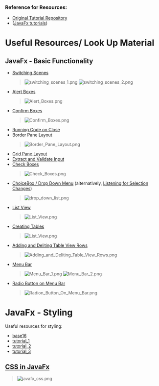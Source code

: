 ### Reference for Resources:
- [Original Tutorial Repository](https://github.com/buckyroberts/Source-Code-from-Tutorials/tree/master/JavaFx)
- ([JavaFx tutorials](https://www.youtube.com/watch?v=FLkOX4Eez6o&list=PL6gx4Cwl9DGBzfXLWLSYVy8EbTdpGbUIG))
# Useful Resources/ Look Up Material
## JavaFx - Basic Functionality
- [Switching Scenes](./JavaFx/004_switchingScenes/Main.java)
  > ![switching_scenes_1.png](./img/switching_scenes_1.png)
  > ![switching_scenes_2.png](./img/switching_scenes_2.png)
- [Alert Boxes](./JavaFx/005_creatingAlertBoxes)
  > ![Alert_Boxes.png](./img/Alert_Boxes.png)
- [Confirm Boxes](./JavaFx/006_communicatingBetweenWindows)
  > ![Confirm_Boxes.png](./img/Confirm_Boxes.png)
- [Running Code on Close](https://youtu.be/ZuHcl5MmRck)
- Border Pane Layout
  > ![Border_Pane_Layout.png](./img/Border_Pane_Layout.png)
- [Grid Pane Layout](./JavaFx/009_gridPane)
- [Extract and Validate Input](./JavaFx/010_extractAndValidateInput)
- [Check Boxes](./JavaFx/011_checkBoxes)
  > ![Check_Boxes.png](./img/Check_Boxes.png)
- [ChoiceBox / Drop Down Menu](./JavaFx/012_choiceBoxDropDownList) (alternatively, [Listening for Selection Changes](./JavaFx/013_comboBox))
  > ![drop_down_list.png](./img/drop_down_list.png)
- [List View](./JavaFx/015_listViews)
  > ![List_View.png](./img/List_View.png)
- [Creating Tables](./JavaFx/018_tableView)
  > ![List_View.png](./img/Creating_Tables.png)
- [Adding and Deliting Table View Rows](./JavaFx/020_tableViewAddingAndDeleting)
  > ![Adding_and_Deliting_Table_View_Rows.png](./img/Adding_and_Deliting_Table_View_Rows.png)
- [Menu Bar](./JavaFx/024_menus)
  > ![Menu_Bar_1.png](./img/Menu_Bar_1.png)
  > ![Menu_Bar_2.png](./img/Menu_Bar_2.png)
- [Radio Button on Menu Bar](https://www.youtube.com/watch?v=VB_YnRteVAM)
    > ![Radion_Button_On_Menu_Bar.png](./img/Radion_Button_On_Menu_Bar.png)

# JavaFx - Styling
Useful resources for styling:
  - [base16](https://github.com/chriskempson/base16)
  - [tutorial_1](https://www.youtube.com/watch?v=UD_SJ07mQlM)
  - [tutorial_2](https://www.youtube.com/watch?v=MAiKpkQqb6Q)
  - [tutorial_3](https://www.youtube.com/watch?v=lVdtE2BNd88)

## [CSS in JavaFx](./JavaFx/027_css)
> ![javafx_css.png](./img/javafx_css.png)

